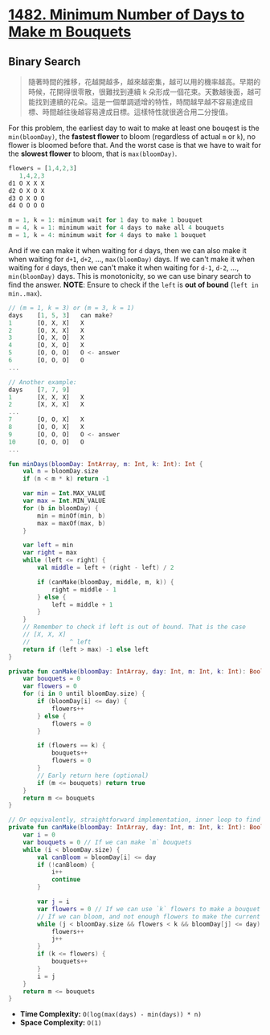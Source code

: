 # [1482. Minimum Number of Days to Make m Bouquets](https://leetcode.com/problems/minimum-number-of-days-to-make-m-bouquets/)

## Binary Search

> 隨著時間的推移，花越開越多，越來越密集，越可以用的機率越高。早期的時候，花開得很零散，很難找到連續 k 朵形成一個花束。天數越後面，越可能找到連續的花朵。這是一個單調遞增的特性，時間越早越不容易達成目標、時間越往後越容易達成目標。這樣特性就很適合用二分搜值。

For this problem, the earliest day to wait to make at least one bouqest is the `min(bloomDay)`, the **fastest flower** to bloom (regardless of actual `m` or `k`), no flower is bloomed before that. And the worst case is that we have to wait for the **slowest flower** to bloom, that is `max(bloomDay)`.

```js
flowers = [1,4,2,3] 
   1,4,2,3
d1 O X X X
d2 O X O X
d3 O X O O
d4 O O O O

m = 1, k = 1: minimum wait for 1 day to make 1 bouquet
m = 4, k = 1: minimum wait for 4 days to make all 4 bouquets
m = 1, k = 4: minimum wait for 4 days to make 1 bouquet
```

And if we can make it when waiting for `d` days, then we can also make it when waiting for `d+1`, `d+2`, ..., `max(bloomDay)` days. If we can't make it when waiting for `d` days, then we can't make it when waiting for `d-1`, `d-2`, ..., `min(bloomDay)` days. This is monotonicity, so we can use binary search to find the answer. **NOTE**: Ensure to check if the `left` is **out of bound** (`left in min..max`).

```js
// (m = 1, k = 3) or (m = 3, k = 1)
days    [1, 5, 3]   can make?
1       [O, X, X]   X
2       [O, X, X]   X
3       [O, X, O]   X
4       [O, X, O]   X
5       [O, O, O]   O <- answer
6       [O, O, O]   O
...

// Another example:
days    [7, 7, 9]
1       [X, X, X]   X
2       [X, X, X]   X
...
7       [O, O, X]   X
8       [O, O, X]   X
9       [O, O, O]   O <- answer
10      [O, O, O]   O
...
```

```kotlin
fun minDays(bloomDay: IntArray, m: Int, k: Int): Int {
    val n = bloomDay.size
    if (n < m * k) return -1

    var min = Int.MAX_VALUE
    var max = Int.MIN_VALUE
    for (b in bloomDay) {
        min = minOf(min, b)
        max = maxOf(max, b)
    }

    var left = min
    var right = max
    while (left <= right) {
        val middle = left + (right - left) / 2

        if (canMake(bloomDay, middle, m, k)) {
            right = middle - 1
        } else {
            left = middle + 1
        }
    }
    // Remember to check if left is out of bound. That is the case
    // [X, X, X]
    //           ^ left
    return if (left > max) -1 else left
}

private fun canMake(bloomDay: IntArray, day: Int, m: Int, k: Int): Boolean {
    var bouquets = 0
    var flowers = 0
    for (i in 0 until bloomDay.size) {
        if (bloomDay[i] <= day) {
            flowers++
        } else {
            flowers = 0
        }

        if (flowers == k) {
            bouquets++
            flowers = 0
        }
        // Early return here (optional)
        if (m <= bouquets) return true
    }
    return m <= bouquets
}

// Or equivalently, straightforward implementation, inner loop to find the next `k` flowers.
private fun canMake(bloomDay: IntArray, day: Int, m: Int, k: Int): Boolean {
    var i = 0
    var bouquets = 0 // If we can make `m` bouquets
    while (i < bloomDay.size) {
        val canBloom = bloomDay[i] <= day
        if (!canBloom) {
            i++
            continue
        }

        var j = i
        var flowers = 0 // If we can use `k` flowers to make a bouquet
        // If we can bloom, and not enough flowers to make the current bouquet
        while (j < bloomDay.size && flowers < k && bloomDay[j] <= day) {
            flowers++
            j++
        }
        if (k <= flowers) {
            bouquets++
        }
        i = j
    }
    return m <= bouquets
}
```

* **Time Complexity:** `O(log(max(days) - min(days)) * n)`
* **Space Complexity:** `O(1)`